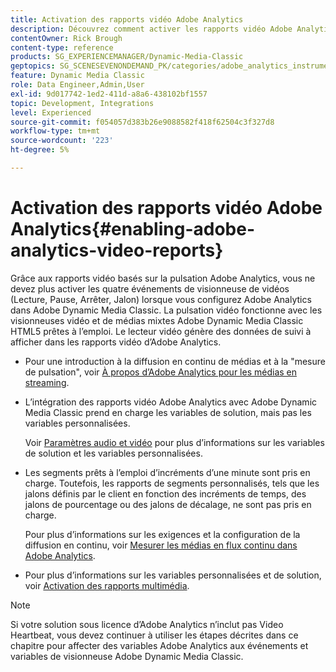 ```yaml
---
title: Activation des rapports vidéo Adobe Analytics
description: Découvrez comment activer les rapports vidéo Adobe Analytics dans Adobe Dynamic Media Classic.
contentOwner: Rick Brough
content-type: reference
products: SG_EXPERIENCEMANAGER/Dynamic-Media-Classic
geptopics: SG_SCENESEVENONDEMAND_PK/categories/adobe_analytics_instrumentation_kit
feature: Dynamic Media Classic
role: Data Engineer,Admin,User
exl-id: 9d017742-1ed2-411d-a8a6-438102bf1557
topic: Development, Integrations
level: Experienced
source-git-commit: f054057d383b26e9088582f418f62504c3f327d8
workflow-type: tm+mt
source-wordcount: '223'
ht-degree: 5%

---
```


# Activation des rapports vidéo Adobe Analytics{#enabling-adobe-analytics-video-reports}

Grâce aux rapports vidéo basés sur la pulsation Adobe Analytics, vous ne devez plus activer les quatre événements de visionneuse de vidéos (Lecture, Pause, Arrêter, Jalon) lorsque vous configurez Adobe Analytics dans Adobe Dynamic Media Classic. La pulsation vidéo fonctionne avec les visionneuses vidéo et de médias mixtes Adobe Dynamic Media Classic HTML5 prêtes à l’emploi. Le lecteur vidéo génère des données de suivi à afficher dans les rapports vidéo d’Adobe Analytics.

* Pour une introduction à la diffusion en continu de médias et à la &quot;mesure de pulsation&quot;, voir [À propos d’Adobe Analytics pour les médias en streaming](https://experienceleague.adobe.com/en/docs/media-analytics/using/media-overview).

* L’intégration des rapports vidéo Adobe Analytics avec Adobe Dynamic Media Classic prend en charge les variables de solution, mais pas les variables personnalisées.

  Voir [Paramètres audio et vidéo](https://experienceleague.adobe.com/en/docs/media-analytics/using/implementation/variables/audio-video-parameters) pour plus d’informations sur les variables de solution et les variables personnalisées.

* Les segments prêts à l’emploi d’incréments d’une minute sont pris en charge. Toutefois, les rapports de segments personnalisés, tels que les jalons définis par le client en fonction des incréments de temps, des jalons de pourcentage ou des jalons de décalage, ne sont pas pris en charge.

  Pour plus d’informations sur les exigences et la configuration de la diffusion en continu, voir [Mesurer les médias en flux continu dans Adobe Analytics](https://experienceleague.adobe.com/en/docs/media-analytics/using/media-overview).

* Pour plus d’informations sur les variables personnalisées et de solution, voir [Activation des rapports multimédia](https://experienceleague.adobe.com/en/docs/media-analytics/using/media-reports/media-reports-enable#media-reports).

>[!NOTE]
>
>Si votre solution sous licence d’Adobe Analytics n’inclut pas Video Heartbeat, vous devez continuer à utiliser les étapes décrites dans ce chapitre pour affecter des variables Adobe Analytics aux événements et variables de visionneuse Adobe Dynamic Media Classic.
